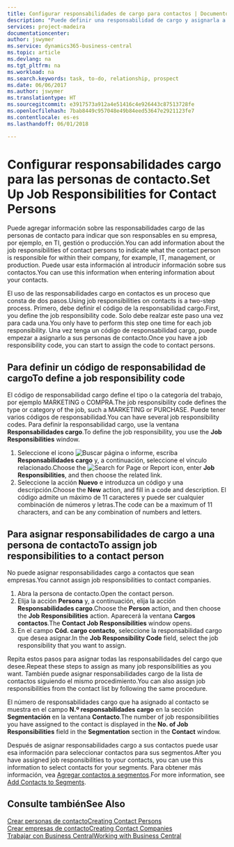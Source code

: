 ```yaml
---
title: Configurar responsabilidades de cargo para contactos | Documentos de Microsoft
description: "Puede definir una responsabilidad de cargo y asignarla a un contacto para indicar las tareas de las que es responsable que su contacto en su empresa, por ejemplo, TI o producción."
services: project-madeira
documentationcenter: 
author: jswymer
ms.service: dynamics365-business-central
ms.topic: article
ms.devlang: na
ms.tgt_pltfrm: na
ms.workload: na
ms.search.keywords: task, to-do, relationship, prospect
ms.date: 06/06/2017
ms.author: jswymer
ms.translationtype: HT
ms.sourcegitcommit: e3917573a912a4e51416c4e926443c87513728fe
ms.openlocfilehash: 7bab8449c957048e49b84eed53647e2921123fe7
ms.contentlocale: es-es
ms.lasthandoff: 06/01/2018

---
```

# <a name="set-up-job-responsibilities-for-contact-persons"></a><span data-ttu-id="12e70-103">Configurar responsabilidades cargo para las personas de contacto.</span><span class="sxs-lookup"><span data-stu-id="12e70-103">Set Up Job Responsibilities for Contact Persons</span></span>
<span data-ttu-id="12e70-104">Puede agregar información sobre las responsabilidades cargo de las personas de contacto para indicar que son responsables en su empresa, por ejemplo, en TI, gestión o producción.</span><span class="sxs-lookup"><span data-stu-id="12e70-104">You can add information about the job responsibilities of contact persons to indicate what the contact person is responsible for within their company, for example, IT, management, or production.</span></span> <span data-ttu-id="12e70-105">Puede usar esta información al introducir información sobre sus contactos.</span><span class="sxs-lookup"><span data-stu-id="12e70-105">You can use this information when entering information about your contacts.</span></span>

<span data-ttu-id="12e70-106">El uso de las responsabilidades cargo en contactos es un proceso que consta de dos pasos.</span><span class="sxs-lookup"><span data-stu-id="12e70-106">Using job responsibilities on contacts is a two-step process.</span></span> <span data-ttu-id="12e70-107">Primero, debe definir el código de la responsabilidad cargo.</span><span class="sxs-lookup"><span data-stu-id="12e70-107">First, you define the job responsibility code.</span></span> <span data-ttu-id="12e70-108">Solo debe realzar este paso una vez para cada una.</span><span class="sxs-lookup"><span data-stu-id="12e70-108">You only have to perform this step one time for each job responsibility.</span></span> <span data-ttu-id="12e70-109">Una vez tenga un código de responsabilidad cargo, puede empezar a asignarlo a sus personas de contacto.</span><span class="sxs-lookup"><span data-stu-id="12e70-109">Once you have a job responsibility code, you can start to assign the code to contact persons.</span></span>

## <a name="to-define-a-job-responsibility-code"></a><span data-ttu-id="12e70-110">Para definir un código de responsabilidad de cargo</span><span class="sxs-lookup"><span data-stu-id="12e70-110">To define a job responsibility code</span></span>
<span data-ttu-id="12e70-111">El código de responsabilidad cargo define el tipo o la categoría del trabajo, por ejemplo MARKETING o COMPRA.</span><span class="sxs-lookup"><span data-stu-id="12e70-111">The job responsibility code defines the type or category of the job, such a MARKETING or PURCHASE.</span></span> <span data-ttu-id="12e70-112">Puede tener varios códigos de responsabilidad.</span><span class="sxs-lookup"><span data-stu-id="12e70-112">You can have several job responsibility codes.</span></span> <span data-ttu-id="12e70-113">Para definir la responsabilidad cargo, use la ventana **Responsabilidades cargo**.</span><span class="sxs-lookup"><span data-stu-id="12e70-113">To define the job responsibility, you use the **Job Responsibilities** window.</span></span>

1. <span data-ttu-id="12e70-114">Seleccione el icono ![Buscar página o informe](media/ui-search/search_small.png "icono Buscar página o informe"), escriba **Responsabilidades cargo** y, a continuación, seleccione el vínculo relacionado.</span><span class="sxs-lookup"><span data-stu-id="12e70-114">Choose the ![Search for Page or Report](media/ui-search/search_small.png "Search for Page or Report icon") icon, enter **Job Responsibilities**, and then choose the related link.</span></span>
2. <span data-ttu-id="12e70-115">Seleccione la acción **Nuevo** e introduzca un código y una descripción.</span><span class="sxs-lookup"><span data-stu-id="12e70-115">Choose the **New** action, and fill in a code and description.</span></span> <span data-ttu-id="12e70-116">El código admite un máximo de 11 caracteres y puede ser cualquier combinación de números y letras.</span><span class="sxs-lookup"><span data-stu-id="12e70-116">The code can be a maximum of 11 characters, and can be any combination of numbers and letters.</span></span>

## <a name="to-assign-job-responsibilities-to-a-contact-person"></a><span data-ttu-id="12e70-117">Para asignar responsabilidades de cargo a una persona de contacto</span><span class="sxs-lookup"><span data-stu-id="12e70-117">To assign job responsibilities to a contact person</span></span>
<span data-ttu-id="12e70-118">No puede asignar responsabilidades cargo a contactos que sean empresas.</span><span class="sxs-lookup"><span data-stu-id="12e70-118">You cannot assign job responsibilities to contact companies.</span></span>

1. <span data-ttu-id="12e70-119">Abra la persona de contacto.</span><span class="sxs-lookup"><span data-stu-id="12e70-119">Open the contact person.</span></span>
2. <span data-ttu-id="12e70-120">Elija la acción **Persona** y, a continuación, elija la acción **Responsabilidades cargo**.</span><span class="sxs-lookup"><span data-stu-id="12e70-120">Choose the **Person** action, and then choose the **Job Responsibilities** action.</span></span> <span data-ttu-id="12e70-121">Aparecerá la ventana **Cargos contactos**.</span><span class="sxs-lookup"><span data-stu-id="12e70-121">The **Contact Job Responsibilities** window opens.</span></span>
3. <span data-ttu-id="12e70-122">En el campo **Cód. cargo contacto**, seleccione la responsabilidad cargo que desea asignar.</span><span class="sxs-lookup"><span data-stu-id="12e70-122">In the **Job Responsibility Code** field, select the job responsibility that you want to assign.</span></span>

<span data-ttu-id="12e70-123">Repita estos pasos para asignar todas las responsabilidades del cargo que desee.</span><span class="sxs-lookup"><span data-stu-id="12e70-123">Repeat these steps to assign as many job responsibilities as you want.</span></span> <span data-ttu-id="12e70-124">También puede asignar responsabilidades cargo de la lista de contactos siguiendo el mismo procedimiento.</span><span class="sxs-lookup"><span data-stu-id="12e70-124">You can also assign job responsibilities from the contact list by following the same procedure.</span></span>

<span data-ttu-id="12e70-125">El número de responsabilidades cargo que ha asignado al contacto se muestra en el campo **N.º responsabilidades cargo** en la sección **Segmentación** en la ventana **Contacto**.</span><span class="sxs-lookup"><span data-stu-id="12e70-125">The number of job responsibilities you have assigned to the contact is displayed in the **No. of Job Responsibilities** field in the **Segmentation** section in the **Contact** window.</span></span>

<span data-ttu-id="12e70-126">Después de asignar responsabilidades cargo a sus contactos puede usar esa información para seleccionar contactos para sus segmentos.</span><span class="sxs-lookup"><span data-stu-id="12e70-126">After you have assigned job responsibilities to your contacts, you can use this information to select contacts for your segments.</span></span> <span data-ttu-id="12e70-127">Para obtener más información, vea [Agregar contactos a segmentos](marketing-add-contact-segment.md).</span><span class="sxs-lookup"><span data-stu-id="12e70-127">For more information, see [Add Contacts to Segments](marketing-add-contact-segment.md).</span></span>

## <a name="see-also"></a><span data-ttu-id="12e70-128">Consulte también</span><span class="sxs-lookup"><span data-stu-id="12e70-128">See Also</span></span>
[<span data-ttu-id="12e70-129">Crear personas de contacto</span><span class="sxs-lookup"><span data-stu-id="12e70-129">Creating Contact Persons</span></span>](marketing-create-contact-persons.md)  
[<span data-ttu-id="12e70-130">Crear empresas de contacto</span><span class="sxs-lookup"><span data-stu-id="12e70-130">Creating Contact Companies</span></span>](marketing-create-contact-companies.md)  
[<span data-ttu-id="12e70-131">Trabajar con Business Central</span><span class="sxs-lookup"><span data-stu-id="12e70-131">Working with Business Central</span></span>](ui-work-product.md)

